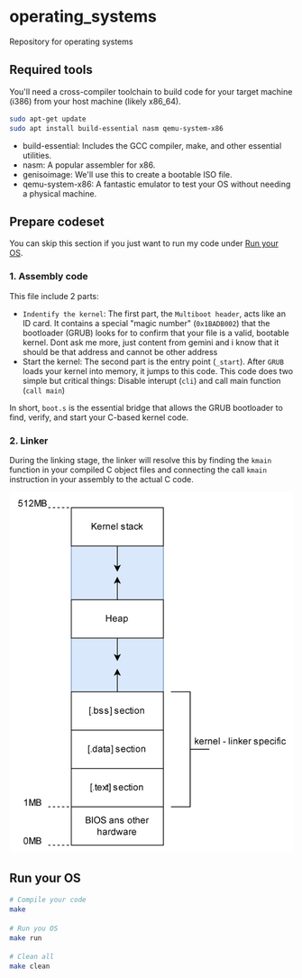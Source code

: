 # operating_systems
Repository for operating systems

## Required tools
You'll need a cross-compiler toolchain to build code for your target machine (i386) from your host machine (likely x86_64).

```bash
sudo apt-get update
sudo apt install build-essential nasm qemu-system-x86
```

- build-essential: Includes the GCC compiler, make, and other essential utilities.
- nasm: A popular assembler for x86.
- genisoimage: We'll use this to create a bootable ISO file.
- qemu-system-x86: A fantastic emulator to test your OS without needing a physical machine.

## Prepare codeset
You can skip this section if you just want to run my code under [Run your OS](#run-your-os).

### 1. Assembly code
This file include 2 parts:
- `Indentify the kernel`: The first part, the `Multiboot header`, acts like an ID card. It contains a special "magic number" (`0x1BADB002`) that the bootloader (GRUB) looks for to confirm that your file is a valid, bootable kernel. Dont ask me more, just content from gemini and i know that it should be that address and cannot be other address
- Start the kernel: The second part is the entry point (`_start`). After `GRUB` loads your kernel into memory, it jumps to this code. This code does two simple but critical things: Disable interupt (`cli`) and call main function (`call main`)

In short, `boot.s` is the essential bridge that allows the GRUB bootloader to find, verify, and start your C-based kernel code.

### 2. Linker
During the linking stage, the linker will resolve this by finding the `kmain` function in your compiled C object files and connecting the call `kmain` instruction in your assembly to the actual C code.

![Memory_layout](/imgs/memory_layout.png)

## Run your OS

```bash
# Compile your code
make

# Run you OS
make run

# Clean all
make clean
```


